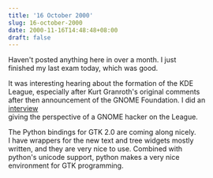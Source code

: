 ```yaml
---
title: '16 October 2000'
slug: 16-october-2000
date: 2000-11-16T14:48:48+08:00
draft: false
---
```


Haven\'t posted anything here in over a month. I just\
finished my last exam today, which was good.

It was interesting hearing about the formation of the KDE\
League, especially after Kurt Granroth\'s original comments\
after then announcement of the GNOME Foundation. I did an\
[interview](http://www.linuxworld.com.au/news.php3?nid=335&tid=2)\
giving the perspective of a GNOME hacker on the League.

The Python bindings for GTK 2.0 are coming along nicely.\
I have wrappers for the new text and tree widgets mostly\
written, and they are very nice to use. Combined with\
python\'s unicode support, python makes a very nice\
environment for GTK programming.
